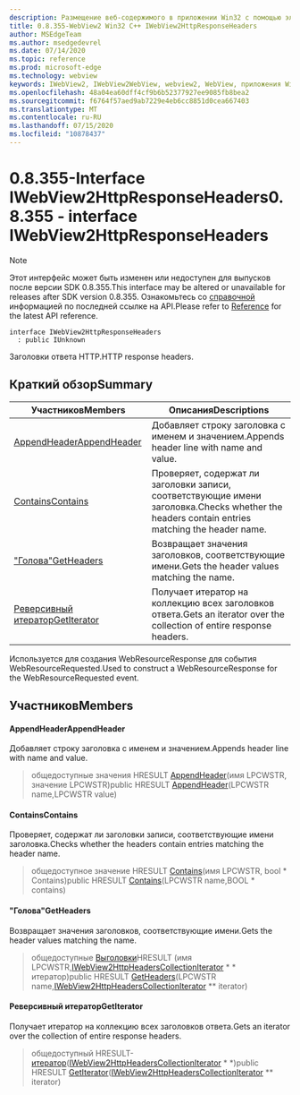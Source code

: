 ```yaml
---
description: Размещение веб-содержимого в приложении Win32 с помощью элемента управления Microsoft Edge WebView2
title: 0.8.355-WebView2 Win32 C++ IWebView2HttpResponseHeaders
author: MSEdgeTeam
ms.author: msedgedevrel
ms.date: 07/14/2020
ms.topic: reference
ms.prod: microsoft-edge
ms.technology: webview
keywords: IWebView2, IWebView2WebView, webview2, WebView, приложения Win32, Win32, EDGE
ms.openlocfilehash: 48a04ea60dff4cf9b6b52377927ee9085fb8bea2
ms.sourcegitcommit: f6764f57aed9ab7229e4eb6cc8851d0cea667403
ms.translationtype: MT
ms.contentlocale: ru-RU
ms.lasthandoff: 07/15/2020
ms.locfileid: "10878437"
---
```

# <span data-ttu-id="93801-104">0.8.355-Interface IWebView2HttpResponseHeaders</span><span class="sxs-lookup"><span data-stu-id="93801-104">0.8.355 - interface IWebView2HttpResponseHeaders</span></span> 

> [!NOTE]
> <span data-ttu-id="93801-105">Этот интерфейс может быть изменен или недоступен для выпусков после версии SDK 0.8.355.</span><span class="sxs-lookup"><span data-stu-id="93801-105">This interface may be altered or unavailable for releases after SDK version 0.8.355.</span></span> <span data-ttu-id="93801-106">Ознакомьтесь со [справочной](../../../webview2-api-reference.md) информацией по последней ссылке на API.</span><span class="sxs-lookup"><span data-stu-id="93801-106">Please refer to [Reference](../../../webview2-api-reference.md) for the latest API reference.</span></span>

```
interface IWebView2HttpResponseHeaders
  : public IUnknown
```

<span data-ttu-id="93801-107">Заголовки ответа HTTP.</span><span class="sxs-lookup"><span data-stu-id="93801-107">HTTP response headers.</span></span>

## <span data-ttu-id="93801-108">Краткий обзор</span><span class="sxs-lookup"><span data-stu-id="93801-108">Summary</span></span>

 <span data-ttu-id="93801-109">Участников</span><span class="sxs-lookup"><span data-stu-id="93801-109">Members</span></span>                        | <span data-ttu-id="93801-110">Описания</span><span class="sxs-lookup"><span data-stu-id="93801-110">Descriptions</span></span>
--------------------------------|---------------------------------------------
[<span data-ttu-id="93801-111">AppendHeader</span><span class="sxs-lookup"><span data-stu-id="93801-111">AppendHeader</span></span>](#appendheader) | <span data-ttu-id="93801-112">Добавляет строку заголовка с именем и значением.</span><span class="sxs-lookup"><span data-stu-id="93801-112">Appends header line with name and value.</span></span>
[<span data-ttu-id="93801-113">Contains</span><span class="sxs-lookup"><span data-stu-id="93801-113">Contains</span></span>](#contains) | <span data-ttu-id="93801-114">Проверяет, содержат ли заголовки записи, соответствующие имени заголовка.</span><span class="sxs-lookup"><span data-stu-id="93801-114">Checks whether the headers contain entries matching the header name.</span></span>
[<span data-ttu-id="93801-115">"Голова"</span><span class="sxs-lookup"><span data-stu-id="93801-115">GetHeaders</span></span>](#getheaders) | <span data-ttu-id="93801-116">Возвращает значения заголовков, соответствующие имени.</span><span class="sxs-lookup"><span data-stu-id="93801-116">Gets the header values matching the name.</span></span>
[<span data-ttu-id="93801-117">Реверсивный итератор</span><span class="sxs-lookup"><span data-stu-id="93801-117">GetIterator</span></span>](#getiterator) | <span data-ttu-id="93801-118">Получает итератор на коллекцию всех заголовков ответа.</span><span class="sxs-lookup"><span data-stu-id="93801-118">Gets an iterator over the collection of entire response headers.</span></span>

<span data-ttu-id="93801-119">Используется для создания WebResourceResponse для события WebResourceRequested.</span><span class="sxs-lookup"><span data-stu-id="93801-119">Used to construct a WebResourceResponse for the WebResourceRequested event.</span></span>

## <span data-ttu-id="93801-120">Участников</span><span class="sxs-lookup"><span data-stu-id="93801-120">Members</span></span>

#### <span data-ttu-id="93801-121">AppendHeader</span><span class="sxs-lookup"><span data-stu-id="93801-121">AppendHeader</span></span> 

<span data-ttu-id="93801-122">Добавляет строку заголовка с именем и значением.</span><span class="sxs-lookup"><span data-stu-id="93801-122">Appends header line with name and value.</span></span>

> <span data-ttu-id="93801-123">общедоступные значения HRESULT [AppendHeader](#appendheader)(имя LPCWSTR, значение LPCWSTR)</span><span class="sxs-lookup"><span data-stu-id="93801-123">public HRESULT [AppendHeader](#appendheader)(LPCWSTR name,LPCWSTR value)</span></span>

#### <span data-ttu-id="93801-124">Contains</span><span class="sxs-lookup"><span data-stu-id="93801-124">Contains</span></span> 

<span data-ttu-id="93801-125">Проверяет, содержат ли заголовки записи, соответствующие имени заголовка.</span><span class="sxs-lookup"><span data-stu-id="93801-125">Checks whether the headers contain entries matching the header name.</span></span>

> <span data-ttu-id="93801-126">общедоступное значение HRESULT [Contains](#contains)(имя LPCWSTR, bool \* Contains)</span><span class="sxs-lookup"><span data-stu-id="93801-126">public HRESULT [Contains](#contains)(LPCWSTR name,BOOL \* contains)</span></span>

#### <span data-ttu-id="93801-127">"Голова"</span><span class="sxs-lookup"><span data-stu-id="93801-127">GetHeaders</span></span> 

<span data-ttu-id="93801-128">Возвращает значения заголовков, соответствующие имени.</span><span class="sxs-lookup"><span data-stu-id="93801-128">Gets the header values matching the name.</span></span>

> <span data-ttu-id="93801-129">общедоступные [Выголовки](#getheaders)HRESULT (имя LPCWSTR,[IWebView2HttpHeadersCollectionIterator](IWebView2HttpHeadersCollectionIterator.md) \* \* итератор)</span><span class="sxs-lookup"><span data-stu-id="93801-129">public HRESULT [GetHeaders](#getheaders)(LPCWSTR name,[IWebView2HttpHeadersCollectionIterator](IWebView2HttpHeadersCollectionIterator.md) \*\* iterator)</span></span>

#### <span data-ttu-id="93801-130">Реверсивный итератор</span><span class="sxs-lookup"><span data-stu-id="93801-130">GetIterator</span></span> 

<span data-ttu-id="93801-131">Получает итератор на коллекцию всех заголовков ответа.</span><span class="sxs-lookup"><span data-stu-id="93801-131">Gets an iterator over the collection of entire response headers.</span></span>

> <span data-ttu-id="93801-132">общедоступный HRESULT- [итератор](#getiterator)([IWebView2HttpHeadersCollectionIterator](IWebView2HttpHeadersCollectionIterator.md) \* \*)</span><span class="sxs-lookup"><span data-stu-id="93801-132">public HRESULT [GetIterator](#getiterator)([IWebView2HttpHeadersCollectionIterator](IWebView2HttpHeadersCollectionIterator.md) \*\* iterator)</span></span>

